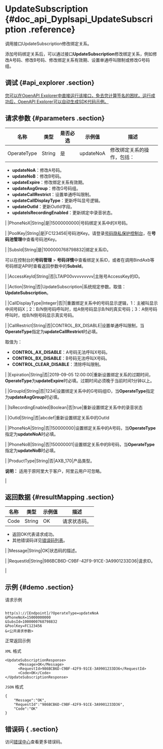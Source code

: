 # UpdateSubscription {#doc_api_Dyplsapi_UpdateSubscription .reference}

调用接口UpdateSubscription修改绑定关系。

添加号码绑定关系后，可以通过接口**UpdateSubscription**修改绑定关系，例如修改A号码、修改B号码、修改绑定关系有效期、设置单通呼叫限制或修改G号码组。

## 调试 {#api_explorer .section}

[您可以在OpenAPI Explorer中直接运行该接口，免去您计算签名的困扰。运行成功后，OpenAPI Explorer可以自动生成SDK代码示例。](https://api.aliyun.com/#product=Dyplsapi&api=UpdateSubscription&type=RPC&version=2017-05-25)

## 请求参数 {#parameters .section}

|名称|类型|是否必选|示例值|描述|
|--|--|----|---|--|
|OperateType|String|是|updateNoA|修改绑定关系的操作，包括：

 -   **updateNoA**：修改A号码。
-   **updateNoB**：修改B号码。
-   **updateExpire**：修改绑定关系有效期。
-   **updateAxgGroup**：修改G号码组。
-   **updateCallRestrict**：设置单通呼叫限制。
-   **updateCallDisplayType**：更新呼叫显号逻辑。
-   **updateOutId**：更新OutId字段。
-   **updateIsRecordingEnabled**：更新绑定中录音状态。

 |
|PhoneNoX|String|是|15000000000|号码绑定关系中的X号码。

 |
|PoolKey|String|是|FC123456|号码池Key。请登录[号码隐私保护控制台](https://dypls.console.aliyun.com/dypls.htm#/account)，在**号码池管理**中查看号码池Key。

 |
|SubsId|String|是|1000000768798832|绑定关系ID。

 可以在控制台的**号码管理** \> **号码详情**中查看绑定关系ID，或者在调用BindAxb等号码绑定API时查看返回参数中的**SubsId**。

 |
|AccessKeyId|String|否|LTAIP00vvvvvvvvv|主账号AccessKey的ID。

 |
|Action|String|否|UpdateSubscription|系统规定参数。取值：**UpdateSubscription**。

 |
|CallDisplayType|Integer|否|1|重置绑定关系中的号码显示逻辑，1：主被叫显示中间号码X；2：B/N侧号码呼叫时，给A侧号码显示B/N的真实号码；3：A侧号码呼叫时，给B/N侧号码显示真实号码。

 |
|CallRestrict|String|否|CONTROL\_BX\_DISABLE|设置单通呼叫限制，当**OperateType**指定为**updateCallRestrict**时必填。

 取值为：

 -   **CONTROL\_AX\_DISABLE**：A号码无法呼叫X号码。
-   **CONTROL\_BX\_DISABLE**：B号码无法呼叫X号码。
-   **CONTROL\_CLEAR\_DISABLE**：清除呼叫限制。

 |
|Expiration|String|否|2019-09-05 12:00:00|重新设置绑定关系的过期时间，**OperateType**为**updateExpire**时必填。过期时间必须晚于当前时间1分钟以上。

 |
|GroupId|String|否|1234|设置绑定关系中的G号码组ID，当**OperateType**指定为**updateAxgGroup**时必填。

 |
|IsRecordingEnabled|Boolean|否|true|重新设置绑定关系中的录音状态

 |
|OutId|String|否|abcdef|重新设置绑定关系中的OutId

 |
|PhoneNoA|String|否|150000000|设置绑定关系中的A号码，当**OperateType**指定为**updateNoA**时必填。

 |
|PhoneNoB|String|否|150000001|设置绑定关系中的B号码，当**OperateType**指定为**updateNoB**时必填。

 |
|ProductType|String|否|AXB\_170|产品类型。

 **说明：** 适用于原阿里大于客户，阿里云用户可忽略。

 |

## 返回数据 {#resultMapping .section}

|名称|类型|示例值|描述|
|--|--|---|--|
|Code|String|OK|请求状态码。

 -   返回OK代表请求成功。
-   其他错误码详见[错误码列表](~~109196~~)。

 |
|Message|String|OK|状态码的描述。

 |
|RequestId|String|986BCB6D-C9BF-42F9-91CE-3A9901233D36|请求ID。

 |

## 示例 {#demo .section}

请求示例

``` {#request_demo}

http(s)://[Endpoint]/?OperateType=updateNoA
&PhoneNoX=15000000000
&SubsId=1000000768798832
&PoolKey=FC123456
&<公共请求参数>

```

正常返回示例

`XML` 格式

``` {#xml_return_success_demo}
<UpdateSubscriptionResponse>
	  <Message>OK</Message>
	  <RequestId>986BCB6D-C9BF-42F9-91CE-3A9901233D36</RequestId>
	  <Code>OK</Code>
</UpdateSubscriptionResponse>
```

`JSON` 格式

``` {#json_return_success_demo}
{
	"Message":"OK",
	"RequestId":"986BCB6D-C9BF-42F9-91CE-3A9901233D36",
	"Code":"OK"
}
```

## 错误码 { .section}

访问[错误中心](https://error-center.aliyun.com/status/product/Dyplsapi)查看更多错误码。

